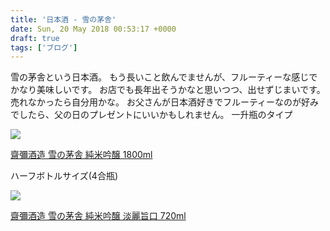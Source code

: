 ```yaml
---
title: '日本酒 - 雪の茅舎'
date: Sun, 20 May 2018 00:53:17 +0000
draft: true
tags: ['ブログ']
---
```


雪の茅舎という日本酒。 もう長いこと飲んでませんが、フルーティーな感じでかなり美味しいです。 お店でも長年出そうかなと思いつつ、出せずじまいです。売れなかったら自分用かな。 お父さんが日本酒好きでフルーティーなのが好みでしたら、父の日のプレゼントにいいかもしれません。 一升瓶のタイプ

[![](https://hbb.afl.rakuten.co.jp/hgb/16b1d20b.b6f6d03f.16b1d20c.1b40a1ff/?me_id=1237857&item_id=10004637&m=https%3A%2F%2Fthumbnail.image.rakuten.co.jp%2F%400_mall%2Fakitatokusan%2Fcabinet%2F02832023%2Fimgrc0066104047.jpg%3F_ex%3D80x80&pc=https%3A%2F%2Fthumbnail.image.rakuten.co.jp%2F%400_mall%2Fakitatokusan%2Fcabinet%2F02832023%2Fimgrc0066104047.jpg%3F_ex%3D300x300&s=300x300&t=picttext)](https://hb.afl.rakuten.co.jp/hgc/16b1d20b.b6f6d03f.16b1d20c.1b40a1ff/?pc=https%3A%2F%2Fitem.rakuten.co.jp%2Fakitatokusan%2F10004637%2F&m=http%3A%2F%2Fm.rakuten.co.jp%2Fakitatokusan%2Fi%2F10004637%2F&link_type=picttext&ut=eyJwYWdlIjoiaXRlbSIsInR5cGUiOiJwaWN0dGV4dCIsInNpemUiOiIzMDB4MzAwIiwibmFtIjoxLCJuYW1wIjoiZG93biIsImNvbSI6MSwiY29tcCI6ImRvd24iLCJwcmljZSI6MCwiYm9yIjoxLCJjb2wiOjB9)

[齋彌酒造 雪の茅舎 純米吟醸 1800ml](https://hb.afl.rakuten.co.jp/hgc/16b1d20b.b6f6d03f.16b1d20c.1b40a1ff/?pc=https%3A%2F%2Fitem.rakuten.co.jp%2Fakitatokusan%2F10004637%2F&m=http%3A%2F%2Fm.rakuten.co.jp%2Fakitatokusan%2Fi%2F10004637%2F&link_type=picttext&ut=eyJwYWdlIjoiaXRlbSIsInR5cGUiOiJwaWN0dGV4dCIsInNpemUiOiIzMDB4MzAwIiwibmFtIjoxLCJuYW1wIjoiZG93biIsImNvbSI6MSwiY29tcCI6ImRvd24iLCJwcmljZSI6MCwiYm9yIjoxLCJjb2wiOjB9)

  

ハーフボトルサイズ(4合瓶)

[![](https://hbb.afl.rakuten.co.jp/hgb/16b1d20b.b6f6d03f.16b1d20c.1b40a1ff/?me_id=1237857&item_id=10002063&m=https%3A%2F%2Fthumbnail.image.rakuten.co.jp%2F%400_mall%2Fakitatokusan%2Fcabinet%2Fimg56914247.jpg%3F_ex%3D80x80&pc=https%3A%2F%2Fthumbnail.image.rakuten.co.jp%2F%400_mall%2Fakitatokusan%2Fcabinet%2Fimg56914247.jpg%3F_ex%3D300x300&s=300x300&t=picttext)](https://hb.afl.rakuten.co.jp/hgc/16b1d20b.b6f6d03f.16b1d20c.1b40a1ff/?pc=https%3A%2F%2Fitem.rakuten.co.jp%2Fakitatokusan%2F10002063%2F&m=http%3A%2F%2Fm.rakuten.co.jp%2Fakitatokusan%2Fi%2F10002063%2F&link_type=picttext&ut=eyJwYWdlIjoiaXRlbSIsInR5cGUiOiJwaWN0dGV4dCIsInNpemUiOiIzMDB4MzAwIiwibmFtIjoxLCJuYW1wIjoiZG93biIsImNvbSI6MSwiY29tcCI6ImRvd24iLCJwcmljZSI6MCwiYm9yIjoxLCJjb2wiOjB9)

[齋彌酒造 雪の茅舎 純米吟醸 淡麗旨口 720ml](https://hb.afl.rakuten.co.jp/hgc/16b1d20b.b6f6d03f.16b1d20c.1b40a1ff/?pc=https%3A%2F%2Fitem.rakuten.co.jp%2Fakitatokusan%2F10002063%2F&m=http%3A%2F%2Fm.rakuten.co.jp%2Fakitatokusan%2Fi%2F10002063%2F&link_type=picttext&ut=eyJwYWdlIjoiaXRlbSIsInR5cGUiOiJwaWN0dGV4dCIsInNpemUiOiIzMDB4MzAwIiwibmFtIjoxLCJuYW1wIjoiZG93biIsImNvbSI6MSwiY29tcCI6ImRvd24iLCJwcmljZSI6MCwiYm9yIjoxLCJjb2wiOjB9)